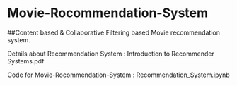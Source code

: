 # Movie-Rocommendation-System

##Content based & Collaborative Filtering based Movie recommendation system.

Details about Recommendation System : Introduction to Recommender Systems.pdf

Code for Movie-Rocommendation-System : Recommendation_System.ipynb
